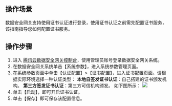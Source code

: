 ## 操作场景
数据安全网关支持使用证书认证进行登录，使用证书认证之前需先配置证书服务，该指南指导您如何配置证书服务。

## 操作步骤

1. 进入 [腾讯云数据安全网关控制台](https://console.cloud.tencent.com/dasb)，使用管理员账号登录数据安全网关系统。
2. 在数据安全网关系统单击【系统参数】，进入系统参数管理页面。
3. 在系统参数页面中单击【认证配置】>【证书配置】，进入证书配置页面。请根据实际环境选择一种认证类型：
**本地自签发证书认证**：自己搭建的证书颁发机构。
**第三方签发证书认证**：第三方可信机构颁发。
如下图所示：
![](https://main.qcloudimg.com/raw/f7bf73f2448e93d5a938301abeef75cf.png)
4. 单击【启动】，即可开启证书认证。
5. 单击【保存】即可保存该配置信息。
